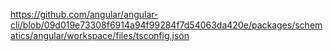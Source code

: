 https://github.com/angular/angular-cli/blob/09d019e73308f6914a94f99284f7d54063da420e/packages/schematics/angular/workspace/files/tsconfig.json